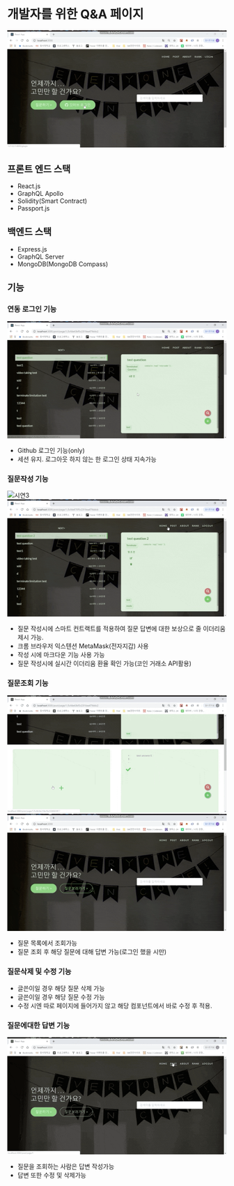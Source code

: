 # 개발자를 위한 Q&A 페이지
![시연1](./qna1.gif)

## 프론트 엔드 스택

- React.js 
- GraphQL Apollo 
- Solidity(Smart Contract)
- Passport.js

## 백엔드 스택

- Express.js
- GraphQL Server
- MongoDB(MongoDB Compass)

## 기능

### 연동 로그인 기능
![시연2](./qna2_login.gif)

  - Github 로그인 기능(only)
  - 세션 유지. 로그아웃 하지 않는 한 로그인 상태 지속가능

### 질문작성 기능
![시연3](.qna3_question_create.gif)
![시연4](./qna5_ether.gif)

  - 질문 작성시에 스마트 컨트랙트를 적용하여 질문 답변에 대한 보상으로 줄 이더리움 제시 가능.
  - 크롬 브라우저 익스텐션 MetaMask(전자지갑) 사용
  - 작성 시에 마크다운 기능 사용 가능 
  - 질문 작성시에 실시간 이더리움 환율 확인 가능(코인 거래소 API활용)

### 질문조회 기능
![시연5](./qna1_select.gif)
![시연6](./qna6_search.gif)

  - 질문 목록에서 조회가능
  - 질문 조회 후 해당 질문에 대해 답변 가능(로그인 했을 시만)

### 질문삭제 및 수정 기능
  - 글쓴이일 경우 해당 질문 삭제 가능
  - 글쓴이일 경우 해당 질문 수정 가능
  - 수정 시엔 따로 페이지에 들어가지 않고 해당 컴포넌트에서 바로 수정 후 적용.

### 질문에대한 답변 기능
![시연7](./qna4_answer_create.gif)

  - 질문을 조회하는 사람은 답변 작성가능
  - 답변 또한 수정 및 삭제가능
